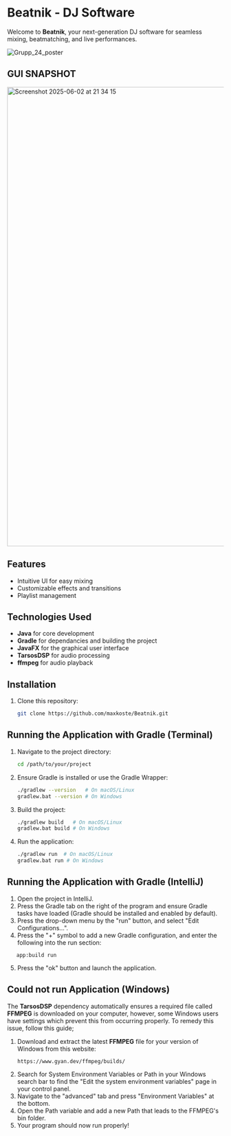 # Beatnik - DJ Software

Welcome to **Beatnik**, your next-generation DJ software for seamless mixing, beatmatching, and live performances.

![Grupp_24_poster](https://github.com/user-attachments/assets/2397196c-1798-4d58-9b11-c4362c21a286)

## GUI SNAPSHOT
<img width="1068" alt="Screenshot 2025-06-02 at 21 34 15" src="https://github.com/user-attachments/assets/37e8ecf0-2093-42cc-bb5b-b8107ccdf491" />

## Features
- Intuitive UI for easy mixing
- Customizable effects and transitions
- Playlist management

## Technologies Used
- **Java** for core development
- **Gradle** for dependancies and building the project
- **JavaFX** for the graphical user interface
- **TarsosDSP** for audio processing
- **ffmpeg** for audio playback

## Installation
1. Clone this repository:
   ```sh
   git clone https://github.com/maxkoste/Beatnik.git
   ```

## Running the Application with Gradle (Terminal)
1. Navigate to the project directory:
   ```sh
   cd /path/to/your/project
   ```
2. Ensure Gradle is installed or use the Gradle Wrapper:
   ```sh
   ./gradlew --version   # On macOS/Linux
   gradlew.bat --version # On Windows
   ```
3. Build the project:
   ```sh
   ./gradlew build   # On macOS/Linux
   gradlew.bat build # On Windows
   ```
4. Run the application:
   ```sh
   ./gradlew run  # On macOS/Linux
   gradlew.bat run # On Windows
   ```
## Running the Application with Gradle (IntelliJ)
1. Open the project in IntelliJ.
2. Press the Gradle tab on the right of the program and ensure Gradle tasks have loaded (Gradle should be installed and enabled by default).
3. Press the drop-down menu by the "run" button, and select "Edit Configurations...".
4. Press the "+" symbol to add a new Gradle configuration, and enter the following into the run section:
```
   app:build run
   ```
5. Press the "ok" button and launch the application.

## Could not run Application (Windows)
The **TarsosDSP** dependency automatically ensures a required file called **FFMPEG** is downloaded on your computer, however, 
some Windows users have settings which prevent this from occurring properly. To remedy this issue, follow this guide;
1. Download and extract the latest **FFMPEG** file for your version of Windows from this website:
   ```
   https://www.gyan.dev/ffmpeg/builds/
   ```
2. Search for System Environment Variables or Path in your Windows search bar to find the "Edit the system environment variables" page in your control panel.
3. Navigate to the "advanced" tab and press "Environment Variables" at the bottom.
4. Open the Path variable and add a new Path that leads to the FFMPEG's bin folder.
5. Your program should now run properly!
